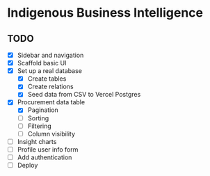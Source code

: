 # Indigenous Business Intelligence

## TODO
- [x] Sidebar and navigation
- [x] Scaffold basic UI
- [x] Set up a real database
  - [x] Create tables
  - [x] Create relations
  - [x] Seed data from CSV to Vercel Postgres
- [x] Procurement data table
  - [x] Pagination
  - [ ] Sorting
  - [ ] Filtering
  - [ ] Column visibility
- [ ] Insight charts
- [ ] Profile user info form
- [ ] Add authentication
- [ ] Deploy
